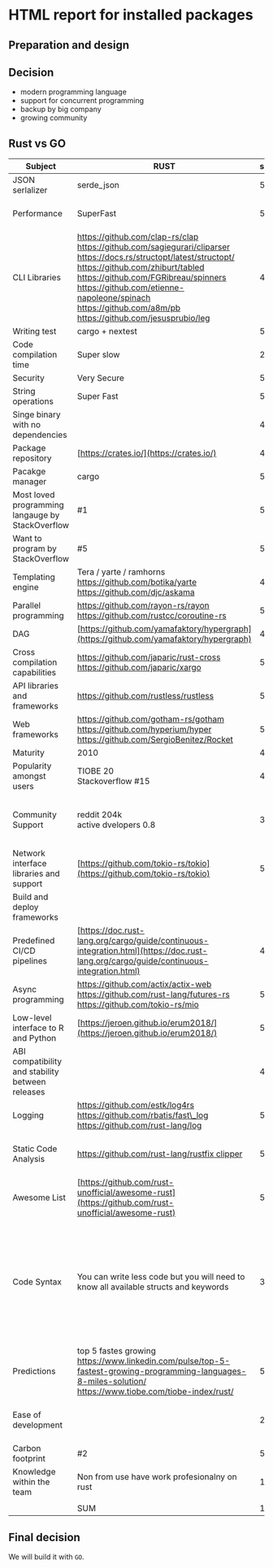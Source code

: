 
# HTML report for installed packages

## Preparation and design

## Decision

* modern programming language
* support for concurrent programming
* backup by big company
* growing community

## Rust vs GO

| Subject                                        |RUST                                                                                                                                                                                                                                                                                                                       |score|GO                                                                            |score|Reference                                                                                                                                                                                                                                                                                                                                                                                                                                                                                                                                                                                 |
|------------------------------------------------|---------------------------------------------------------------------------------------------------------------------------------------------------------------------------------------------------------------------------------------------------------------------------------------------------------------------------|-----|------------------------------------------------------------------------------|-----|------------------------------------------------------------------------------------------------------------------------------------------------------------------------------------------------------------------------------------------------------------------------------------------------------------------------------------------------------------------------------------------------------------------------------------------------------------------------------------------------------------------------------------------------------------------------------------------|
|JSON serlalizer                                 |serde\_json                                                                                                                                                                                                                                                                                                                |5    |[https://github.com/wI2L/jettison](https://github.com/wI2L/jettison)          |5    |                                                                                                                                                                                                                                                                                                                                                                                                                                                                                                                                                                                          |
|Performance                                     |SuperFast                                                                                                                                                                                                                                                                                                                  |5    |Fast                                                                          |4    |https://benchmarksgame-team.pages.debian.net/benchmarksgame/fastest/rust-go.html<br>https://github.com/kostya/benchmarks                                                                                                                                                                                                                                                                                                                                                                                                                                                                  |
|CLI Libraries                                   |https://github.com/clap-rs/clap<br>https://github.com/sagiegurari/cliparser<br>https://docs.rs/structopt/latest/structopt/<br>https://github.com/zhiburt/tabled<br>https://github.com/FGRibreau/spinners<br>https://github.com/etienne-napoleone/spinach<br>https://github.com/a8m/pb<br>https://github.com/jesusprubio/leg|4    |Defacto: [https://cobra.dev/](https://cobra.dev/)                             |5    |                                                                                                                                                                                                                                                                                                                                                                                                                                                                                                                                                                                          |
|Writing test                                    |cargo + nextest                                                                                                                                                                                                                                                                                                            |5    |Built-in testing package                                                      |5    |                                                                                                                                                                                                                                                                                                                                                                                                                                                                                                                                                                                          |
|Code compilation time                           |Super slow                                                                                                                                                                                                                                                                                                                 |2    |slow                                                                          |3    |                                                                                                                                                                                                                                                                                                                                                                                                                                                                                                                                                                                          |
|Security                                        |Very Secure                                                                                                                                                                                                                                                                                                                |5    |                                                                              |4    |                                                                                                                                                                                                                                                                                                                                                                                                                                                                                                                                                                                          |
|String operations                               |Super Fast                                                                                                                                                                                                                                                                                                                 |5    |Super Fast                                                                    |5    |                                                                                                                                                                                                                                                                                                                                                                                                                                                                                                                                                                                          |
|Singe binary with no dependencies               |                                                                                                                                                                                                                                                                                                                           |4    |build-in / https://github.com/go-playground/statics                           |5    |                                                                                                                                                                                                                                                                                                                                                                                                                                                                                                                                                                                          |
|Package repository                              |[https://crates.io/](https://crates.io/)                                                                                                                                                                                                                                                                                   |4    |                                                                              |5    |                                                                                                                                                                                                                                                                                                                                                                                                                                                                                                                                                                                          |
|Pacakge manager                                 |cargo                                                                                                                                                                                                                                                                                                                      |5    |Built-in: go.mod dependencies                                                 |5    |                                                                                                                                                                                                                                                                                                                                                                                                                                                                                                                                                                                          |
|Most loved programming langauge by StackOverflow|#1                                                                                                                                                                                                                                                                                                                         |5    |#10                                                                           |4    |[https://stackoverflow.blog/2017/10/31/disliked-programming-languages/](https://stackoverflow.blog/2017/10/31/disliked-programming-languages/)                                                                                                                                                                                                                                                                                                                                                                                                                                            |
|Want to program by StackOverflow                |#5                                                                                                                                                                                                                                                                                                                         |5    |#4                                                                            |5    |                                                                                                                                                                                                                                                                                                                                                                                                                                                                                                                                                                                          |
|Templating engine                               |Tera / yarte / ramhorns<br>https://github.com/botika/yarte<br>https://github.com/djc/askama                                                                                                                                                                                                                                |4    |Amber / pongo2 / html/template quicktemplate                                  |5    |                                                                                                                                                                                                                                                                                                                                                                                                                                                                                                                                                                                          |
|Parallel programming                            |https://github.com/rayon-rs/rayon<br>https://github.com/rustcc/coroutine-rs                                                                                                                                                                                                                                                |5    |Go routines with concurrency built-in                                         |5    |                                                                                                                                                                                                                                                                                                                                                                                                                                                                                                                                                                                          |
|DAG                                             |[https://github.com/yamafaktory/hypergraph](https://github.com/yamafaktory/hypergraph)                                                                                                                                                                                                                                     |4    |https://github.com/yourbasic/graph<br>https://github.com/ThePaw/go-gt         |4    |                                                                                                                                                                                                                                                                                                                                                                                                                                                                                                                                                                                          |
|Cross compilation capabilities                  |https://github.com/japaric/rust-cross<br>https://github.com/japaric/xargo                                                                                                                                                                                                                                                  |5    |by design                                                                     |5    |                                                                                                                                                                                                                                                                                                                                                                                                                                                                                                                                                                                          |
|API libraries and frameworks                    |[https://github.com/rustless/rustless<br>](https://github.com/rustless/rustless)                                                                                                                                                                                                                                           |5    |by design                                                                     |5    |                                                                                                                                                                                                                                                                                                                                                                                                                                                                                                                                                                                          |
|Web frameworks                                  |https://github.com/gotham-rs/gotham https://github.com/hyperium/hyper https://github.com/SergioBenitez/Rocket                                                                                                                                                                                                              |5    |[https://github.com/dinever/golf<br>](https://github.com/dinever/golf)        |5    |                                                                                                                                                                                                                                                                                                                                                                                                                                                                                                                                                                                          |
|Maturity                                        |2010                                                                                                                                                                                                                                                                                                                       |4    |2009                                                                          |4    |                                                                                                                                                                                                                                                                                                                                                                                                                                                                                                                                                                                          |
|Popularity amongst users                        |TIOBE 20<br>Stackoverflow #15                                                                                                                                                                                                                                                                                              |4    |TIOBE 11<br>Stackoverflow #13                                                 |4    |                                                                                                                                                                                                                                                                                                                                                                                                                                                                                                                                                                                          |
|Community Support                               |reddit 204k<br>active dvelopers 0.8                                                                                                                                                                                                                                                                                        |3    |reddit 191k<br>active dvelopers 1.5                                           |4    |https://www.statista.com/statistics/793628/worldwide-developer-survey-most-used-languages/<br>https://thenewstack.io/rust-vs-go-why-theyre-better-together/<br>https://stackshare.io/stackups/go-packages-go-vs-rust<br>https://www.openxcell.com/blog/golang-vs-rust/                                                                                                                                                                                                                                                                                                                    |
|Network interface libraries and support         |[https://github.com/tokio-rs/tokio](https://github.com/tokio-rs/tokio)                                                                                                                                                                                                                                                     |5    |                                                                              |5    |                                                                                                                                                                                                                                                                                                                                                                                                                                                                                                                                                                                          |
|Build and deploy frameworks                     |                                                                                                                                                                                                                                                                                                                           |     |                                                                              |     |                                                                                                                                                                                                                                                                                                                                                                                                                                                                                                                                                                                          |
|Predefined CI/CD pipelines                      |[https://doc.rust-lang.org/cargo/guide/continuous-integration.html](https://doc.rust-lang.org/cargo/guide/continuous-integration.html)                                                                                                                                                                                     |4    |[https://golangci.com/](https://golangci.com/)                                |4    |                                                                                                                                                                                                                                                                                                                                                                                                                                                                                                                                                                                          |
|Async programming                               |https://github.com/actix/actix-web<br>https://github.com/rust-lang/futures-rs<br>https://github.com/tokio-rs/mio<br>                                                                                                                                                                                                       |5    |                                                                              |5    |                                                                                                                                                                                                                                                                                                                                                                                                                                                                                                                                                                                          |
|Low-level interface to R and Python             |[https://jeroen.github.io/erum2018/](https://jeroen.github.io/erum2018/)                                                                                                                                                                                                                                                   |5    |Not so many documentation on R and go                                         |4    |                                                                                                                                                                                                                                                                                                                                                                                                                                                                                                                                                                                          |
|ABI compatibility and stability between releases|                                                                                                                                                                                                                                                                                                                           |4    |                                                                              |4    |                                                                                                                                                                                                                                                                                                                                                                                                                                                                                                                                                                                          |
|Logging                                         |https://github.com/estk/log4rs<br>https://github.com/rbatis/fast\_log<br>https://github.com/rust-lang/log<br>                                                                                                                                                                                                              |5    |https://github.com/Sirupsen/logrus<br>https://github.com/uber-go/zap<br>      |5    |                                                                                                                                                                                                                                                                                                                                                                                                                                                                                                                                                                                          |
|Static Code Analysis                            |[https://github.com/rust-lang/rustfix clipper](https://github.com/rust-lang/rustfix)                                                                                                                                                                                                                                       |5    |[https://github.com/qax-os/goreporter](https://github.com/qax-os/goreporter)  |5    |                                                                                                                                                                                                                                                                                                                                                                                                                                                                                                                                                                                          |
|Awesome List                                    |[https://github.com/rust-unofficial/awesome-rust](https://github.com/rust-unofficial/awesome-rust)                                                                                                                                                                                                                         |5    |[https://awesome-go.com/](https://awesome-go.com/)                            |5    |                                                                                                                                                                                                                                                                                                                                                                                                                                                                                                                                                                                          |
|Code Syntax                                     |You can write less code but you will need to know all available structs and keywords                                                                                                                                                                                                                                       |3    |                                                                              |5    |https://programming-idioms.org/idiom/130/depth-first-traversal-in-a-graph/2500/rust<br>https://programming-idioms.org/idiom/128/breadth-first-traversing-of-a-tree/2490/rust<br>https://programming-idioms.org/idiom/279/read-list-of-strings-from-the-standard-input/5259/rust<br>https://programming-idioms.org/idiom/240/sort-2-lists-together/4313/rust<br>https://programming-idioms.org/idiom/121<br>https://programming-idioms.org/idiom/291<br>https://programming-idioms.org/idiom/129/breadth-first-traversal-in-<br>a-graph/1708/go<br>https://programming-idioms.org/idiom/208|
|Predictions                                     |top 5 fastes growing https://www.linkedin.com/pulse/top-5-fastest-growing-programming-languages-8-miles-solution/<br>https://www.tiobe.com/tiobe-index/rust/                                                                                                                                                               |5    |[https://www.tiobe.com/tiobe-index/go/](https://www.tiobe.com/tiobe-index/go/)|3    |                                                                                                                                                                                                                                                                                                                                                                                                                                                                                                                                                                                          |
|Ease of development                             |                                                                                                                                                                                                                                                                                                                           |2    |                                                                              |5    |[https://trends.google.com/trends/explore?date=today%205-y&q=rust%20programming%20language,go%20programming%20language](https://trends.google.com/trends/explore?date=today%205-y&q=rust%20programming%20language,go%20programming%20language)                                                                                                                                                                                                                                                                                                                                            |
|Carbon footprint                                |#2                                                                                                                                                                                                                                                                                                                         |5    |#14                                                                           |3    |                                                                                                                                                                                                                                                                                                                                                                                                                                                                                                                                                                                          |
|Knowledge within the team                       |Non from use have work profesionalny on rust                                                                                                                                                                                                                                                                               |1    |Dinakar has written production code in go                                     |2    |                                                                                                                                                                                                                                                                                                                                                                                                                                                                                                                                                                                          |
|                                                |                                                                                                                                                                                                                                                                                                                           |     |                                                                              |     |                                                                                                                                                                                                                                                                                                                                                                                                                                                                                                                                                                                          |
|                                                |SUM                                                                                                                                                                                                                                                                                                                        |147  |                                                                              |151  |

## Final decision

We will build it with `GO`.
